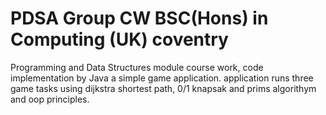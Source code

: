 # PDSA Group CW BSC(Hons) in Computing (UK) coventry
Programming and Data Structures module course work, code implementation by Java a simple game application.
application runs three game tasks using dijkstra shortest path, 0/1 knapsak and prims algorithym and oop principles.
